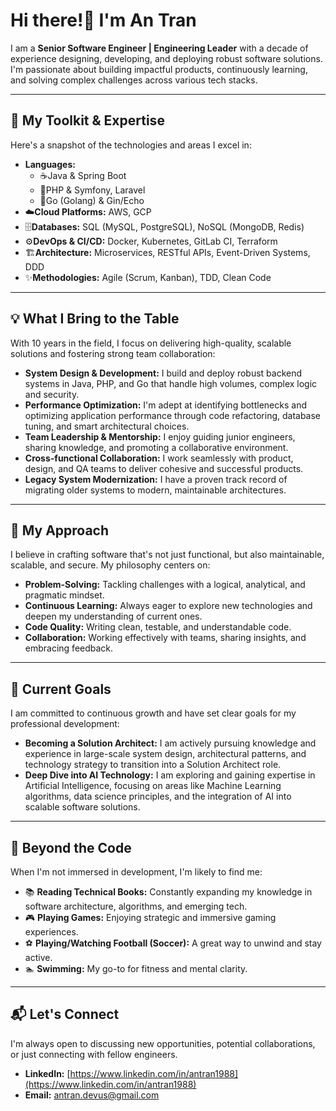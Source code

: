 
# Hi there!👋 I'm An Tran

I am a **Senior Software Engineer | Engineering Leader** with a decade of experience designing, developing, and deploying robust software solutions. I'm passionate about building impactful products, continuously learning, and solving complex challenges across various tech stacks.

-----

## 🚀 My Toolkit & Expertise

Here's a snapshot of the technologies and areas I excel in:

  * **Languages:**
      * ☕Java & Spring Boot 
      * 🐘PHP & Symfony, Laravel 
      * 📖Go (Golang) & Gin/Echo 
  * ☁️**Cloud Platforms:** AWS, GCP 
  * 🗄️**Databases:** SQL (MySQL, PostgreSQL), NoSQL (MongoDB, Redis) 
  * ⚙️**DevOps & CI/CD:** Docker, Kubernetes, GitLab CI, Terraform 
  * 🏗️**Architecture:** Microservices, RESTful APIs, Event-Driven Systems, DDD 
  * ✨**Methodologies:** Agile (Scrum, Kanban), TDD, Clean Code 

-----

## 💡 What I Bring to the Table

With 10 years in the field, I focus on delivering high-quality, scalable solutions and fostering strong team collaboration:

  * **System Design & Development:** I build and deploy robust backend systems in Java, PHP, and Go that handle high volumes, complex logic and security.
  * **Performance Optimization:** I'm adept at identifying bottlenecks and optimizing application performance through code refactoring, database tuning, and smart architectural choices.
  * **Team Leadership & Mentorship:** I enjoy guiding junior engineers, sharing knowledge, and promoting a collaborative environment.
  * **Cross-functional Collaboration:** I work seamlessly with product, design, and QA teams to deliver cohesive and successful products.
  * **Legacy System Modernization:** I have a proven track record of migrating older systems to modern, maintainable architectures.

-----

## 🌱 My Approach

I believe in crafting software that's not just functional, but also maintainable, scalable, and secure. My philosophy centers on:

  * **Problem-Solving:** Tackling challenges with a logical, analytical, and pragmatic mindset.
  * **Continuous Learning:** Always eager to explore new technologies and deepen my understanding of current ones.
  * **Code Quality:** Writing clean, testable, and understandable code.
  * **Collaboration:** Working effectively with teams, sharing insights, and embracing feedback.

-----

## 🎯 Current Goals

I am committed to continuous growth and have set clear goals for my professional development:

  * **Becoming a Solution Architect:** I am actively pursuing knowledge and experience in large-scale system design, architectural patterns, and technology strategy to transition into a Solution Architect role.
  * **Deep Dive into AI Technology:** I am exploring and gaining expertise in Artificial Intelligence, focusing on areas like Machine Learning algorithms, data science principles, and the integration of AI into scalable software solutions.

-----

## 🌟 Beyond the Code

When I'm not immersed in development, I'm likely to find me:

  * 📚 **Reading Technical Books:** Constantly expanding my knowledge in software architecture, algorithms, and emerging tech.
  * 🎮 **Playing Games:** Enjoying strategic and immersive gaming experiences.
  * ⚽ **Playing/Watching Football (Soccer):** A great way to unwind and stay active.
  * 🏊 **Swimming:** My go-to for fitness and mental clarity.

-----

## 📬 Let's Connect

I'm always open to discussing new opportunities, potential collaborations, or just connecting with fellow engineers.

  * **LinkedIn:** [https://www.linkedin.com/in/antran1988](https://www.linkedin.com/in/antran1988)
  * **Email:** [antran.devus@gmail.com](mailto:antran.devus@gmail.com)
